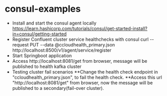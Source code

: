 # consul-examples
* Install and start the consul agent locally
  https://learn.hashicorp.com/tutorials/consul/get-started-install?in=consul/getting-started
* Register Confluent cluster service healthchecks with consul
  curl --request PUT --data @ccloudhealth_primary.json http://localhost:8500/v1/agent/service/register
* Start Springboot application
* Access http://localhost:8081/get from browser, message will be published to health kafka cluster
* Testing cluster fail scenarios
**Change the health check endpoint in "ccloudhealth_primary.json", to fail the health check.
**Access this url "http://localhost:8081/get" from browser, now the message will be published to a secondary(fail-over cluster).
